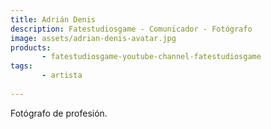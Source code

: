 ```yaml
---
title: Adrián Denis
description: Fatestudiosgame - Comunicador - Fotógrafo
image: assets/adrian-denis-avatar.jpg
products:
       - fatestudiosgame-youtube-channel-fatestudiosgame
tags:
       - artista
      
---
```

Fotógrafo de profesión. 




